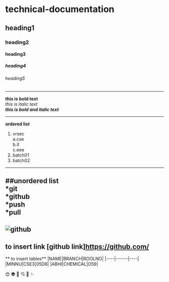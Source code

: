 # technical-documentation
## heading1
### heading2
#### heading3
##### heading4
###### heading5

----------------------------------------------------------------------------------------------------------

**this is bold text**  
*this is italic text*  
***this is bold and italic text***

--------------------------------------------------------------------------------------------------------
**ordered list**

1. vrsec   
    a.cse    
    b.it   
    c.eee        
2. batch01
3. batch02

----------------------------------------------------------------------------------------------------------
##unordered list              
*git      
*github                            
                *push                
                *pull    
--------------------------------------------------------------------------------------------              
![github](https://res.cloudinary.com/practicaldev/image/fetch/s--i_sb3chq--/c_imagga_scale,f_auto,fl_progressive,h_900,q_auto,w_1600/https://thepracticaldev.s3.amazonaws.com/i/fk0849hvg2rt13bpqhjy.jpg)
------------------------------------------------------------------------------------------
**to insert link**
[github link]https://github.com/
---------------------------------------------------------------------------------------
** to insert tables**
|NAME|BRANCH|ROOLNO|
|----|------|----|
|MINNU|CSE3|05D6|
|ABHI|CHEMICAL|O59|

:heart_eyes:
:alien:
:revolving_hearts:
:cupid:
:sparkling_heart:
:sparkles:
